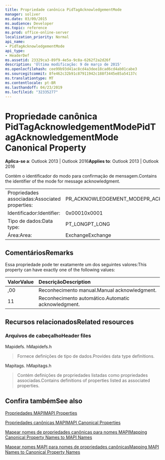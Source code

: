```yaml
---
title: Propriedade canônica PidTagAcknowledgementMode
manager: soliver
ms.date: 03/09/2015
ms.audience: Developer
ms.topic: reference
ms.prod: office-online-server
localization_priority: Normal
api_name:
- PidTagAcknowledgementMode
api_type:
- HeaderDef
ms.assetid: 23329ca3-89f9-4e5a-9c8a-6262f2a2d26f
description: 'Última modificação: 9 de março de 2015'
ms.openlocfilehash: cee99b93d41ac8cd4a3dee18cad6cd4ab01cabe3
ms.sourcegitcommit: 8fe462c32b91c87911942c188f3445e85a54137c
ms.translationtype: MT
ms.contentlocale: pt-BR
ms.lasthandoff: 04/23/2019
ms.locfileid: "32335277"
---
```

# <a name="pidtagacknowledgementmode-canonical-property"></a><span data-ttu-id="01e8c-103">Propriedade canônica PidTagAcknowledgementMode</span><span class="sxs-lookup"><span data-stu-id="01e8c-103">PidTagAcknowledgementMode Canonical Property</span></span>

  
  
<span data-ttu-id="01e8c-104">**Aplica-se a**: Outlook 2013 | Outlook 2016</span><span class="sxs-lookup"><span data-stu-id="01e8c-104">**Applies to**: Outlook 2013 | Outlook 2016</span></span> 
  
<span data-ttu-id="01e8c-105">Contém o identificador do modo para confirmação de mensagem.</span><span class="sxs-lookup"><span data-stu-id="01e8c-105">Contains the identifier of the mode for message acknowledgment.</span></span>
  
|||
|:-----|:-----|
|<span data-ttu-id="01e8c-106">Propriedades associadas:</span><span class="sxs-lookup"><span data-stu-id="01e8c-106">Associated properties:</span></span>  <br/> |<span data-ttu-id="01e8c-107">PR_ACKNOWLEDGEMENT_MODE</span><span class="sxs-lookup"><span data-stu-id="01e8c-107">PR_ACKNOWLEDGEMENT_MODE</span></span>  <br/> |
|<span data-ttu-id="01e8c-108">Identificador:</span><span class="sxs-lookup"><span data-stu-id="01e8c-108">Identifier:</span></span>  <br/> |<span data-ttu-id="01e8c-109">0x0001</span><span class="sxs-lookup"><span data-stu-id="01e8c-109">0x0001</span></span>  <br/> |
|<span data-ttu-id="01e8c-110">Tipo de dados:</span><span class="sxs-lookup"><span data-stu-id="01e8c-110">Data type:</span></span>  <br/> |<span data-ttu-id="01e8c-111">PT_LONG</span><span class="sxs-lookup"><span data-stu-id="01e8c-111">PT_LONG</span></span>  <br/> |
|<span data-ttu-id="01e8c-112">Área:</span><span class="sxs-lookup"><span data-stu-id="01e8c-112">Area:</span></span>  <br/> |<span data-ttu-id="01e8c-113">Exchange</span><span class="sxs-lookup"><span data-stu-id="01e8c-113">Exchange</span></span>  <br/> |
   
## <a name="remarks"></a><span data-ttu-id="01e8c-114">Comentários</span><span class="sxs-lookup"><span data-stu-id="01e8c-114">Remarks</span></span>

<span data-ttu-id="01e8c-115">Essa propriedade pode ter exatamente um dos seguintes valores:</span><span class="sxs-lookup"><span data-stu-id="01e8c-115">This property can have exactly one of the following values:</span></span>
  
|<span data-ttu-id="01e8c-116">**Valor**</span><span class="sxs-lookup"><span data-stu-id="01e8c-116">**Value**</span></span>|<span data-ttu-id="01e8c-117">**Descrição**</span><span class="sxs-lookup"><span data-stu-id="01e8c-117">**Description**</span></span>|
|:-----|:-----|
|<span data-ttu-id="01e8c-118">,0</span><span class="sxs-lookup"><span data-stu-id="01e8c-118">0</span></span>  <br/> |<span data-ttu-id="01e8c-119">Reconhecimento manual.</span><span class="sxs-lookup"><span data-stu-id="01e8c-119">Manual acknowledgment.</span></span>  <br/> |
|<span data-ttu-id="01e8c-120">1</span><span class="sxs-lookup"><span data-stu-id="01e8c-120">1</span></span>  <br/> |<span data-ttu-id="01e8c-121">Reconhecimento automático.</span><span class="sxs-lookup"><span data-stu-id="01e8c-121">Automatic acknowledgment.</span></span>  <br/> |
   
## <a name="related-resources"></a><span data-ttu-id="01e8c-122">Recursos relacionados</span><span class="sxs-lookup"><span data-stu-id="01e8c-122">Related resources</span></span>

### <a name="header-files"></a><span data-ttu-id="01e8c-123">Arquivos de cabeçalho</span><span class="sxs-lookup"><span data-stu-id="01e8c-123">Header files</span></span>

<span data-ttu-id="01e8c-124">Mapidefs. h</span><span class="sxs-lookup"><span data-stu-id="01e8c-124">Mapidefs.h</span></span>
  
> <span data-ttu-id="01e8c-125">Fornece definições de tipo de dados.</span><span class="sxs-lookup"><span data-stu-id="01e8c-125">Provides data type definitions.</span></span>
    
<span data-ttu-id="01e8c-126">Mapitags. h</span><span class="sxs-lookup"><span data-stu-id="01e8c-126">Mapitags.h</span></span>
  
> <span data-ttu-id="01e8c-127">Contém definições de propriedades listadas como propriedades associadas.</span><span class="sxs-lookup"><span data-stu-id="01e8c-127">Contains definitions of properties listed as associated properties.</span></span>
    
## <a name="see-also"></a><span data-ttu-id="01e8c-128">Confira também</span><span class="sxs-lookup"><span data-stu-id="01e8c-128">See also</span></span>



[<span data-ttu-id="01e8c-129">Propriedades MAPI</span><span class="sxs-lookup"><span data-stu-id="01e8c-129">MAPI Properties</span></span>](mapi-properties.md)
  
[<span data-ttu-id="01e8c-130">Propriedades canônicas MAPI</span><span class="sxs-lookup"><span data-stu-id="01e8c-130">MAPI Canonical Properties</span></span>](mapi-canonical-properties.md)
  
[<span data-ttu-id="01e8c-131">Mapear nomes de propriedades canônicas para nomes MAPI</span><span class="sxs-lookup"><span data-stu-id="01e8c-131">Mapping Canonical Property Names to MAPI Names</span></span>](mapping-canonical-property-names-to-mapi-names.md)
  
[<span data-ttu-id="01e8c-132">Mapear nomes MAPI para nomes de propriedades canônicas</span><span class="sxs-lookup"><span data-stu-id="01e8c-132">Mapping MAPI Names to Canonical Property Names</span></span>](mapping-mapi-names-to-canonical-property-names.md)

